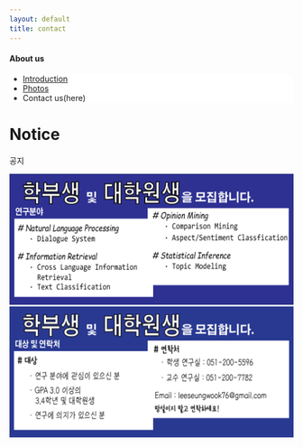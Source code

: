 ```yaml
---
layout: default
title: contact
---
```

<h4>About us</h4>
 <div class="linklink" style = "background-color:#ffffff;border-radius:0 15px">
          <ul class="posts-list">
            <li class="post-link">
                <a class="post-title" href="https://islab631.github.io/AboutUs/introduction/">Introduction </a>
            </li>
            <li class="post-link">
                <a class="post-title" href="https://islab631.github.io/AboutUs/photos/">Photos</a>
            </li>
            <li>Contact us(here)
            </li>
          </ul>
  </div>

<div class="post">
  <h1 class="pageTitle">Notice</h1>	
  <p class="meta">공지</p>
  <div class="slider">
    <div><a href = "https://github.com/sgnlplabeling/nlp_labeling"><img src="/assets/img/recruit1.png"/></a></div>
    <div><img src="/assets/img/recruit2.png"></div>
  </div>
